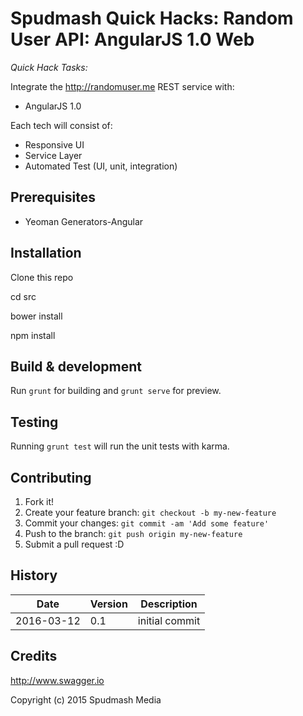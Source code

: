 # Spudmash Quick Hacks: Random User API: AngularJS 1.0 Web

*Quick Hack Tasks:*

Integrate the <http://randomuser.me> REST service with:

- AngularJS 1.0

Each tech will consist of:

- Responsive UI
- Service Layer
- Automated Test (UI, unit, integration)


## Prerequisites

- Yeoman Generators-Angular


## Installation

Clone this repo

cd src

bower install

npm install

## Build & development

Run `grunt` for building and `grunt serve` for preview.

## Testing

Running `grunt test` will run the unit tests with karma.


## Contributing

1. Fork it!
2. Create your feature branch: `git checkout -b my-new-feature`
3. Commit your changes: `git commit -am 'Add some feature'`
4. Push to the branch: `git push origin my-new-feature`
5. Submit a pull request :D

## History

| Date | Version | Description|
|-------|----------|-------------|
|2016-03-12 | 0.1 | initial commit

## Credits

<http://www.swagger.io>

Copyright (c) 2015 Spudmash Media
